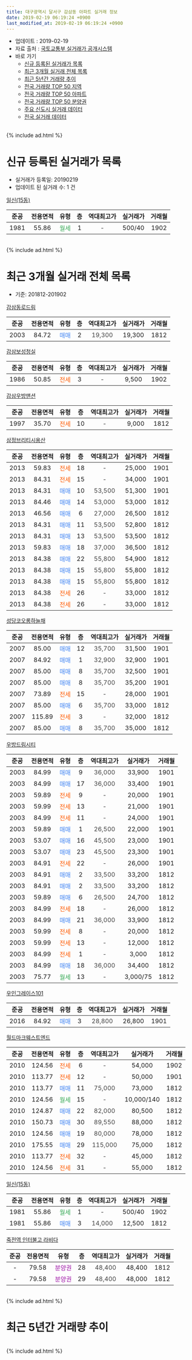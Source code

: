 ```yaml
---
title: 대구광역시 달서구 감삼동 아파트 실거래 정보
date: 2019-02-19 06:19:24 +0900
last_modified_at: 2019-02-19 06:19:24 +0900
---
```


* 업데이트 : 2019-02-19
* 자료 출처 : [국토교통부 실거래가 공개시스템](http://rt.molit.go.kr)
* 바로 가기
    * [신규 등록된 실거래가 목록](#신규-등록된-실거래가-목록)
    * [최근 3개월 실거래 전체 목록](#최근-3개월-실거래-전체-목록)
    * [최근 5년간 거래량 추이](#최근-5년간-거래량-추이)
    * [전국 거래량 TOP 50 지역](https://inasie.github.io/apt-trade-info/최근-3개월-전국에서-가장-거래가-많이-발생한-지역)
    * [전국 거래량 TOP 50 아파트](https://inasie.github.io/apt-trade-info/최근-3개월-전국에서-가장-거래가-많이-발생한-아파트)
    * [전국 거래량 TOP 50 분양권](https://inasie.github.io/apt-trade-info/최근-3개월-전국에서-가장-거래가-많이-발생한-분양권)
    * [주요 신도시 실거래 데이터](https://inasie.github.io/apt-trade-info/주요-신도시)
    * [전국 실거래 데이터](https://inasie.github.io/apt-trade-info/전국)
<br>
{% include ad.html %}
<br>

# 신규 등록된 실거래가 목록
* 실거래가 등록일: 20190219
* 업데이트 된 실거래 수: 1 건


[일신(15동)](https://search.naver.com/search.naver?query=%EB%8C%80%EA%B5%AC%EA%B4%91%EC%97%AD%EC%8B%9C+%EB%8B%AC%EC%84%9C%EA%B5%AC+%EA%B0%90%EC%82%BC%EB%8F%99+%EC%9D%BC%EC%8B%A0%2815%EB%8F%99%29)

|준공|전용면적|유형|층|역대최고가|실거래가|거래월|
|:---:|:---:|:---:|:---:|:---:|:---:|:---:|
|1981|55.86|<span style="color:#34a853">월세</span>|1|<span style="color:#444444">-</span>|500/40|1902|


<br>
{% include ad.html %}
<br>

# 최근 3개월 실거래 전체 목록
* 기준: 201812-201902


[감삼동로드림](https://search.naver.com/search.naver?query=%EB%8C%80%EA%B5%AC%EA%B4%91%EC%97%AD%EC%8B%9C+%EB%8B%AC%EC%84%9C%EA%B5%AC+%EA%B0%90%EC%82%BC%EB%8F%99+%EA%B0%90%EC%82%BC%EB%8F%99%EB%A1%9C%EB%93%9C%EB%A6%BC)

|준공|전용면적|유형|층|역대최고가|실거래가|거래월|
|:---:|:---:|:---:|:---:|:---:|:---:|:---:|
|2003|84.72|<span style="color:#4285f3">매매</span>|2|<span style="color:#444444">19,300</span>|19,300|1812|

[감삼보성청실](https://search.naver.com/search.naver?query=%EB%8C%80%EA%B5%AC%EA%B4%91%EC%97%AD%EC%8B%9C+%EB%8B%AC%EC%84%9C%EA%B5%AC+%EA%B0%90%EC%82%BC%EB%8F%99+%EA%B0%90%EC%82%BC%EB%B3%B4%EC%84%B1%EC%B2%AD%EC%8B%A4)

|준공|전용면적|유형|층|역대최고가|실거래가|거래월|
|:---:|:---:|:---:|:---:|:---:|:---:|:---:|
|1986|50.85|<span style="color:#ff5a00">전세</span>|3|<span style="color:#444444">-</span>|9,500|1902|

[감삼우방맨션](https://search.naver.com/search.naver?query=%EB%8C%80%EA%B5%AC%EA%B4%91%EC%97%AD%EC%8B%9C+%EB%8B%AC%EC%84%9C%EA%B5%AC+%EA%B0%90%EC%82%BC%EB%8F%99+%EA%B0%90%EC%82%BC%EC%9A%B0%EB%B0%A9%EB%A7%A8%EC%85%98)

|준공|전용면적|유형|층|역대최고가|실거래가|거래월|
|:---:|:---:|:---:|:---:|:---:|:---:|:---:|
|1997|35.70|<span style="color:#ff5a00">전세</span>|10|<span style="color:#444444">-</span>|9,000|1812|

[삼정브리티시용산](https://search.naver.com/search.naver?query=%EB%8C%80%EA%B5%AC%EA%B4%91%EC%97%AD%EC%8B%9C+%EB%8B%AC%EC%84%9C%EA%B5%AC+%EA%B0%90%EC%82%BC%EB%8F%99+%EC%82%BC%EC%A0%95%EB%B8%8C%EB%A6%AC%ED%8B%B0%EC%8B%9C%EC%9A%A9%EC%82%B0)

|준공|전용면적|유형|층|역대최고가|실거래가|거래월|
|:---:|:---:|:---:|:---:|:---:|:---:|:---:|
|2013|59.83|<span style="color:#ff5a00">전세</span>|18|<span style="color:#444444">-</span>|25,000|1901|
|2013|84.31|<span style="color:#ff5a00">전세</span>|15|<span style="color:#444444">-</span>|34,000|1901|
|2013|84.31|<span style="color:#4285f3">매매</span>|10|<span style="color:#444444">53,500</span>|51,300|1901|
|2013|84.46|<span style="color:#4285f3">매매</span>|14|<span style="color:#444444">53,000</span>|53,000|1812|
|2013|46.56|<span style="color:#4285f3">매매</span>|6|<span style="color:#444444">27,000</span>|26,500|1812|
|2013|84.31|<span style="color:#4285f3">매매</span>|11|<span style="color:#444444">53,500</span>|52,800|1812|
|2013|84.31|<span style="color:#4285f3">매매</span>|13|<span style="color:#444444">53,500</span>|53,500|1812|
|2013|59.83|<span style="color:#4285f3">매매</span>|18|<span style="color:#444444">37,000</span>|36,500|1812|
|2013|84.38|<span style="color:#4285f3">매매</span>|22|<span style="color:#444444">55,800</span>|54,900|1812|
|2013|84.38|<span style="color:#4285f3">매매</span>|15|<span style="color:#444444">55,800</span>|55,800|1812|
|2013|84.38|<span style="color:#4285f3">매매</span>|15|<span style="color:#444444">55,800</span>|55,800|1812|
|2013|84.38|<span style="color:#ff5a00">전세</span>|26|<span style="color:#444444">-</span>|33,000|1812|
|2013|84.38|<span style="color:#ff5a00">전세</span>|26|<span style="color:#444444">-</span>|33,000|1812|

[성당코오롱하늘채](https://search.naver.com/search.naver?query=%EB%8C%80%EA%B5%AC%EA%B4%91%EC%97%AD%EC%8B%9C+%EB%8B%AC%EC%84%9C%EA%B5%AC+%EA%B0%90%EC%82%BC%EB%8F%99+%EC%84%B1%EB%8B%B9%EC%BD%94%EC%98%A4%EB%A1%B1%ED%95%98%EB%8A%98%EC%B1%84)

|준공|전용면적|유형|층|역대최고가|실거래가|거래월|
|:---:|:---:|:---:|:---:|:---:|:---:|:---:|
|2007|85.00|<span style="color:#4285f3">매매</span>|12|<span style="color:#444444">35,700</span>|31,500|1901|
|2007|84.92|<span style="color:#4285f3">매매</span>|1|<span style="color:#444444">32,900</span>|32,900|1901|
|2007|85.00|<span style="color:#4285f3">매매</span>|8|<span style="color:#444444">35,700</span>|32,500|1901|
|2007|85.00|<span style="color:#4285f3">매매</span>|8|<span style="color:#444444">35,700</span>|35,200|1901|
|2007|73.89|<span style="color:#ff5a00">전세</span>|15|<span style="color:#444444">-</span>|28,000|1901|
|2007|85.00|<span style="color:#4285f3">매매</span>|6|<span style="color:#444444">35,700</span>|33,000|1812|
|2007|115.89|<span style="color:#ff5a00">전세</span>|3|<span style="color:#444444">-</span>|32,000|1812|
|2007|85.00|<span style="color:#4285f3">매매</span>|8|<span style="color:#444444">35,700</span>|35,000|1812|

[우방드림시티](https://search.naver.com/search.naver?query=%EB%8C%80%EA%B5%AC%EA%B4%91%EC%97%AD%EC%8B%9C+%EB%8B%AC%EC%84%9C%EA%B5%AC+%EA%B0%90%EC%82%BC%EB%8F%99+%EC%9A%B0%EB%B0%A9%EB%93%9C%EB%A6%BC%EC%8B%9C%ED%8B%B0)

|준공|전용면적|유형|층|역대최고가|실거래가|거래월|
|:---:|:---:|:---:|:---:|:---:|:---:|:---:|
|2003|84.99|<span style="color:#4285f3">매매</span>|9|<span style="color:#444444">36,000</span>|33,900|1901|
|2003|84.99|<span style="color:#4285f3">매매</span>|17|<span style="color:#444444">36,000</span>|33,400|1901|
|2003|59.89|<span style="color:#ff5a00">전세</span>|9|<span style="color:#444444">-</span>|20,000|1901|
|2003|59.99|<span style="color:#ff5a00">전세</span>|13|<span style="color:#444444">-</span>|21,000|1901|
|2003|84.99|<span style="color:#ff5a00">전세</span>|11|<span style="color:#444444">-</span>|24,000|1901|
|2003|59.89|<span style="color:#4285f3">매매</span>|1|<span style="color:#444444">26,500</span>|22,000|1901|
|2003|53.07|<span style="color:#4285f3">매매</span>|16|<span style="color:#444444">45,500</span>|23,000|1901|
|2003|53.07|<span style="color:#4285f3">매매</span>|23|<span style="color:#444444">45,500</span>|23,300|1901|
|2003|84.91|<span style="color:#ff5a00">전세</span>|22|<span style="color:#444444">-</span>|26,000|1901|
|2003|84.91|<span style="color:#4285f3">매매</span>|2|<span style="color:#444444">33,500</span>|33,200|1812|
|2003|84.91|<span style="color:#4285f3">매매</span>|2|<span style="color:#444444">33,500</span>|33,200|1812|
|2003|59.89|<span style="color:#4285f3">매매</span>|6|<span style="color:#444444">26,500</span>|24,700|1812|
|2003|84.99|<span style="color:#ff5a00">전세</span>|18|<span style="color:#444444">-</span>|26,000|1812|
|2003|84.99|<span style="color:#4285f3">매매</span>|21|<span style="color:#444444">36,000</span>|33,900|1812|
|2003|59.99|<span style="color:#ff5a00">전세</span>|8|<span style="color:#444444">-</span>|20,000|1812|
|2003|59.99|<span style="color:#ff5a00">전세</span>|13|<span style="color:#444444">-</span>|12,000|1812|
|2003|84.99|<span style="color:#ff5a00">전세</span>|1|<span style="color:#444444">-</span>|3,000|1812|
|2003|84.99|<span style="color:#4285f3">매매</span>|18|<span style="color:#444444">36,000</span>|34,400|1812|
|2003|75.77|<span style="color:#34a853">월세</span>|13|<span style="color:#444444">-</span>|3,000/75|1812|


<script async src="//pagead2.googlesyndication.com/pagead/js/adsbygoogle.js"></script>
<!-- 기본 -->
<ins class="adsbygoogle"
     style="display:block"
     data-ad-client="ca-pub-2446590836940007"
     data-ad-slot="1659523306"
     data-ad-format="auto"
     data-full-width-responsive="true"></ins>
<script>
(adsbygoogle = window.adsbygoogle || []).push({});
</script>


[우인그레이스101](https://search.naver.com/search.naver?query=%EB%8C%80%EA%B5%AC%EA%B4%91%EC%97%AD%EC%8B%9C+%EB%8B%AC%EC%84%9C%EA%B5%AC+%EA%B0%90%EC%82%BC%EB%8F%99+%EC%9A%B0%EC%9D%B8%EA%B7%B8%EB%A0%88%EC%9D%B4%EC%8A%A4101)

|준공|전용면적|유형|층|역대최고가|실거래가|거래월|
|:---:|:---:|:---:|:---:|:---:|:---:|:---:|
|2016|84.92|<span style="color:#4285f3">매매</span>|3|<span style="color:#444444">28,800</span>|26,800|1901|

[월드마크웨스트엔드](https://search.naver.com/search.naver?query=%EB%8C%80%EA%B5%AC%EA%B4%91%EC%97%AD%EC%8B%9C+%EB%8B%AC%EC%84%9C%EA%B5%AC+%EA%B0%90%EC%82%BC%EB%8F%99+%EC%9B%94%EB%93%9C%EB%A7%88%ED%81%AC%EC%9B%A8%EC%8A%A4%ED%8A%B8%EC%97%94%EB%93%9C)

|준공|전용면적|유형|층|역대최고가|실거래가|거래월|
|:---:|:---:|:---:|:---:|:---:|:---:|:---:|
|2010|124.56|<span style="color:#ff5a00">전세</span>|6|<span style="color:#444444">-</span>|54,000|1902|
|2010|113.77|<span style="color:#ff5a00">전세</span>|12|<span style="color:#444444">-</span>|50,000|1901|
|2010|113.77|<span style="color:#4285f3">매매</span>|11|<span style="color:#444444">75,000</span>|73,000|1812|
|2010|124.56|<span style="color:#34a853">월세</span>|15|<span style="color:#444444">-</span>|10,000/140|1812|
|2010|124.87|<span style="color:#4285f3">매매</span>|22|<span style="color:#444444">82,000</span>|80,500|1812|
|2010|150.73|<span style="color:#4285f3">매매</span>|30|<span style="color:#444444">89,550</span>|88,000|1812|
|2010|124.56|<span style="color:#4285f3">매매</span>|19|<span style="color:#444444">80,000</span>|78,000|1812|
|2010|175.55|<span style="color:#4285f3">매매</span>|29|<span style="color:#444444">115,000</span>|75,000|1812|
|2010|113.77|<span style="color:#ff5a00">전세</span>|32|<span style="color:#444444">-</span>|45,000|1812|
|2010|124.56|<span style="color:#ff5a00">전세</span>|31|<span style="color:#444444">-</span>|55,000|1812|

[일신(15동)](https://search.naver.com/search.naver?query=%EB%8C%80%EA%B5%AC%EA%B4%91%EC%97%AD%EC%8B%9C+%EB%8B%AC%EC%84%9C%EA%B5%AC+%EA%B0%90%EC%82%BC%EB%8F%99+%EC%9D%BC%EC%8B%A0%2815%EB%8F%99%29)

|준공|전용면적|유형|층|역대최고가|실거래가|거래월|
|:---:|:---:|:---:|:---:|:---:|:---:|:---:|
|1981|55.86|<span style="color:#34a853">월세</span>|1|<span style="color:#444444">-</span>|500/40|1902|
|1981|55.86|<span style="color:#4285f3">매매</span>|3|<span style="color:#444444">14,000</span>|12,500|1812|

[죽전역 인터불고 라비다](https://search.naver.com/search.naver?query=%EB%8C%80%EA%B5%AC%EA%B4%91%EC%97%AD%EC%8B%9C+%EB%8B%AC%EC%84%9C%EA%B5%AC+%EA%B0%90%EC%82%BC%EB%8F%99+%EC%A3%BD%EC%A0%84%EC%97%AD+%EC%9D%B8%ED%84%B0%EB%B6%88%EA%B3%A0+%EB%9D%BC%EB%B9%84%EB%8B%A4)

|준공|전용면적|유형|층|역대최고가|실거래가|거래월|
|:---:|:---:|:---:|:---:|:---:|:---:|:---:|
|-|79.58|<span style="color:#9C11A5">분양권</span>|28|<span style="color:#444444">48,400</span>|48,400|1812|
|-|79.58|<span style="color:#9C11A5">분양권</span>|29|<span style="color:#444444">48,400</span>|48,000|1812|


<br>
{% include ad.html %}
<br>

# 최근 5년간 거래량 추이


<div style="width:100%;">
    <canvas id="deal_progress" height="200"></canvas>
</div>

<script>
new Chart(document.getElementById("deal_progress"), {
    type: 'line',
    data: {
        labels: ['201402','201403','201404','201405','201406','201407','201408','201409','201410','201411','201412','201501','201502','201503','201504','201505','201506','201507','201508','201509','201510','201511','201512','201601','201602','201603','201604','201605','201606','201607','201608','201609','201610','201611','201612','201701','201702','201703','201704','201705','201706','201707','201708','201709','201710','201711','201712','201801','201802','201803','201804','201805','201806','201807','201808','201809','201810','201811','201812','201901','201902'],
        datasets: [{
            label: '매매',
            pointRadius: 1,
            data: [25, 31, 30, 22, 16, 26, 47, 45, 37, 36, 25, 35, 30, 58, 49, 62, 63, 48, 27, 28, 25, 17, 8, 11, 8, 20, 15, 13, 17, 16, 21, 28, 35, 37, 23, 21, 27, 29, 21, 29, 40, 81, 52, 41, 36, 29, 34, 42, 32, 45, 42, 38, 34, 19, 30, 37, 49, 20, 24, 11, 0],
            borderColor: "rgba(255, 201, 14, 1)",
            backgroundColor: "rgba(255, 201, 14, 0.5)",
            fill: false,
            lineTension: 0
        },{
            label: '전월세',
            pointRadius: 1,
            data: [11, 10, 11, 7, 12, 10, 10, 9, 10, 7, 11, 17, 15, 12, 18, 21, 20, 23, 11, 6, 8, 9, 17, 9, 6, 12, 5, 6, 12, 11, 4, 14, 18, 8, 10, 14, 9, 13, 17, 12, 17, 18, 14, 21, 13, 14, 9, 12, 9, 15, 12, 15, 14, 9, 12, 22, 15, 14, 12, 8, 3],
            borderColor: "rgba(0, 141, 185, 1)",
            backgroundColor: "rgba(0, 141, 185, 0.5)",
            fill: false,
            lineTension: 0
        }
        ]
    },
    options: {
        responsive: true,
        title: {
            display: false
        },
        tooltips: {
            mode: 'index',
            intersect: false
        },
        hover: {
            mode: 'nearest',
            intersect: true
        },
        scales: {
            xAxes: [{
                display: true,
                scaleLabel: {
                    display: true,
                    labelString: '년/월'
                }
            }],
            yAxes: [{
                display: true,
                ticks: {
                    suggestedMin: 0,
                },
                scaleLabel: {
                    display: true,
                    labelString: '실거래 수'
                }
            }]
        }
    }
});

</script>


<br>
{% include ad.html %}
<br>

